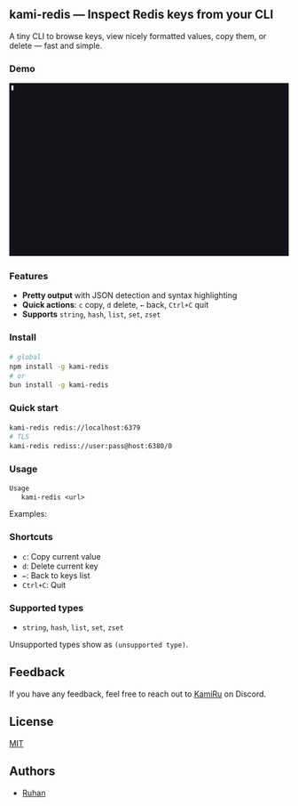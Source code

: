 ## kami-redis — Inspect Redis keys from your CLI

A tiny CLI to browse keys, view nicely formatted values, copy them, or delete — fast and simple.

### Demo

![Demo Gif](/assets/demo.gif)

### Features

- **Pretty output** with JSON detection and syntax highlighting
- **Quick actions**: `c` copy, `d` delete, `←` back, `Ctrl+C` quit
- **Supports** `string`, `hash`, `list`, `set`, `zset`

### Install

```bash
# global
npm install -g kami-redis
# or
bun install -g kami-redis
```

### Quick start

```bash
kami-redis redis://localhost:6379
# TLS
kami-redis rediss://user:pass@host:6380/0
```

### Usage

```text
Usage
   kami-redis <url>
```

Examples:

### Shortcuts

- `c`: Copy current value
- `d`: Delete current key
- `←`: Back to keys list
- `Ctrl+C`: Quit

### Supported types

- `string`, `hash`, `list`, `set`, `zset`

Unsupported types show as `(unsupported type)`.

## Feedback

If you have any feedback, feel free to reach out to [KamiRu](https://discord.com/users/819191621676695563) on Discord.

## License

[MIT](https://choosealicense.com/licenses/mit/)

## Authors

- [Ruhan](https://github.com/Ruhannn)
